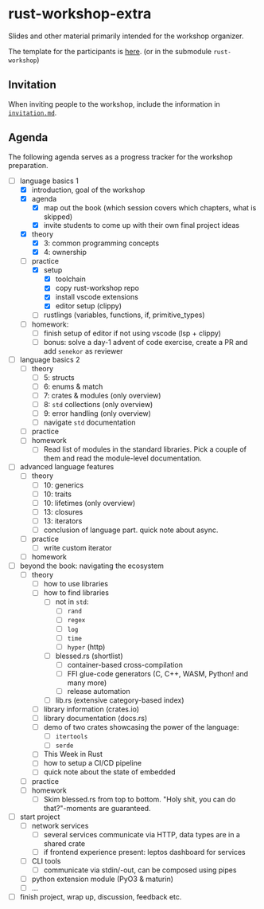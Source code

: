 # rust-workshop-extra

Slides and other material primarily intended for the workshop organizer.

The template for the participants is [here][rust-workshop-repo].
(or in the submodule `rust-workshop`)

## Invitation

When inviting people to the workshop, include the information in [`invitation.md`](./invitation.md).

## Agenda

The following agenda serves as a progress tracker for the workshop preparation.

- [ ] language basics 1
  - [x] introduction, goal of the workshop
  - [x] agenda
    - [x] map out the book (which session covers which chapters, what is skipped)
    - [x] invite students to come up with their own final project ideas
  - [x] theory
    - [x] 3: common programming concepts
    - [x] 4: ownership
  - [ ] practice
    - [x] setup
      - [x] toolchain
      - [x] copy rust-workshop repo
      - [x] install vscode extensions
      - [x] editor setup (clippy)
    - [ ] rustlings (variables, functions, if, primitive_types)
  - [ ] homework:
    - [ ] finish setup of editor if not using vscode (lsp + clippy)
    - [ ] bonus: solve a day-1 advent of code exercise, create a PR and add `senekor` as reviewer
- [ ] language basics 2
  - [ ] theory
    - [ ] 5: structs
    - [ ] 6: enums & match
    - [ ] 7: crates & modules (only overview)
    - [ ] 8: `std` collections (only overview)
    - [ ] 9: error handling (only overview)
    - [ ] navigate `std` documentation
  - [ ] practice
  - [ ] homework
    - [ ] Read list of modules in the standard libraries.
          Pick a couple of them and read the module-level documentation.
- [ ] advanced language features
  - [ ] theory
    - [ ] 10: generics
    - [ ] 10: traits
    - [ ] 10: lifetimes (only overview)
    - [ ] 13: closures
    - [ ] 13: iterators
    - [ ] conclusion of language part. quick note about async.
  - [ ] practice
    - [ ] write custom iterator
  - [ ] homework
- [ ] beyond the book: navigating the ecosystem
  - [ ] theory
    - [ ] how to use libraries
    - [ ] how to find libraries
      - [ ] not in `std`:
        - [ ] `rand`
        - [ ] `regex`
        - [ ] `log`
        - [ ] `time`
        - [ ] `hyper` (http)
      - [ ] blessed.rs (shortlist)
        - [ ] container-based cross-compilation
        - [ ] FFI glue-code generators (C, C++, WASM, Python! and many more)
        - [ ] release automation
      - [ ] lib.rs (extensive category-based index)
    - [ ] library information (crates.io)
    - [ ] library documentation (docs.rs)
    - [ ] demo of two crates showcasing the power of the language:
      - [ ] `itertools`
      - [ ] `serde`
    - [ ] This Week in Rust
    - [ ] how to setup a CI/CD pipeline
    - [ ] quick note about the state of embedded
  - [ ] practice
  - [ ] homework
    - [ ] Skim blessed.rs from top to bottom.
          "Holy shit, you can do that?"-moments are guaranteed.
- [ ] start project
  - [ ] network services
    - [ ] several services communicate via HTTP, data types are in a shared crate
    - [ ] if frontend experience present: leptos dashboard for services
  - [ ] CLI tools
    - [ ] communicate via stdin/-out, can be composed using pipes
  - [ ] python extension module (PyO3 & maturin)
  - [ ] ...
- [ ] finish project, wrap up, discussion, feedback etc.

[rust-workshop-repo]: https://github.com/senekor/rust-workshop
